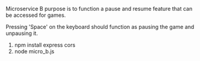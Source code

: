 Microservice B purpose is to function a pause and resume feature that can be accessed for games.

Pressing 'Space' on the keyboard should function as pausing the game and unpausing it.

1. npm install express cors <br>
2. node micro_b.js